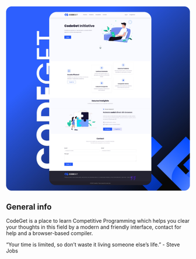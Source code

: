 ![Algorithm schema](./assets/images/ss-min.jpg)

## General info
CodeGet is a place to learn Competitive Programming which helps you clear your thoughts in this field by a modern and friendly interface, contact for help and a browser-based compiler.

“Your time is limited, so don’t waste it living someone else’s life.” - Steve Jobs
